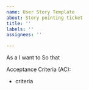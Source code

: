 ```yaml
---
name: User Story Template
about: Story pointing ticket
title: ''
labels: ''
assignees: ''

---
```


As a
I want to
So that

Acceptance Criteria (AC):
- criteria
